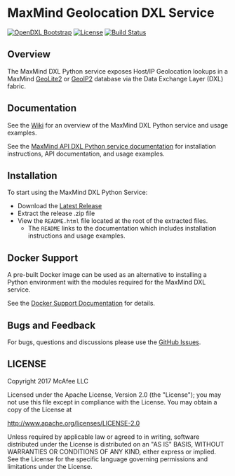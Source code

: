 # MaxMind Geolocation DXL Service
[![OpenDXL Bootstrap](https://img.shields.io/badge/Built%20With-OpenDXL%20Bootstrap-blue.svg)](https://github.com/opendxl/opendxl-bootstrap-python)
[![License](https://img.shields.io/badge/License-Apache%202.0-blue.svg)](https://opensource.org/licenses/Apache-2.0)
[![Build Status](https://travis-ci.org/opendxl/opendxl-maxmind-service-python.png?branch=master)](https://travis-ci.org/opendxl/opendxl-maxmind-service-python)

## Overview

The MaxMind DXL Python service exposes Host/IP Geolocation lookups in a MaxMind [GeoLite2](http://dev.maxmind.com/geoip/geoip2/geolite2/) or
[GeoIP2](https://www.maxmind.com/en/geoip2-databases) database via the Data Exchange Layer (DXL) fabric.

## Documentation

See the [Wiki](https://github.com/opendxl/opendxl-maxmind-service-python/wiki) for an overview of the
MaxMind DXL Python service and usage examples.

See the [MaxMind API DXL Python service documentation](https://opendxl.github.io/opendxl-maxmind-service-python/pydoc) for
installation instructions, API documentation, and usage examples.

## Installation

To start using the MaxMind DXL Python Service:

* Download the [Latest Release](https://github.com/opendxl/opendxl-maxmind-service-python/releases/latest)
* Extract the release .zip file
* View the `README.html` file located at the root of the extracted files.
  * The `README` links to the documentation which includes installation instructions and usage examples.

## Docker Support

A pre-built Docker image can be used as an alternative to installing a Python environment with the
modules required for the MaxMind DXL service.

See the [Docker Support Documentation](https://opendxl.github.io/opendxl-maxmind-service-python/pydoc/docker.html) for details.

## Bugs and Feedback

For bugs, questions and discussions please use the [GitHub Issues](https://github.com/opendxl/opendxl-maxmind-service-python/issues).

## LICENSE

Copyright 2017 McAfee LLC

Licensed under the Apache License, Version 2.0 (the "License"); you may not use this file except in compliance with the License. You may obtain a copy of the License at

http://www.apache.org/licenses/LICENSE-2.0

Unless required by applicable law or agreed to in writing, software distributed under the License is distributed on an "AS IS" BASIS, WITHOUT WARRANTIES OR CONDITIONS OF ANY KIND, either express or implied. See the License for the specific language governing permissions and limitations under the License.
